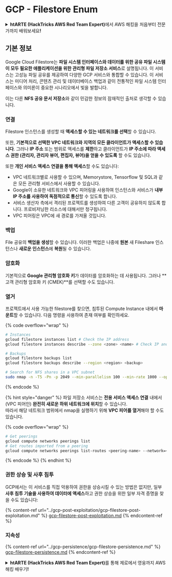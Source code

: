 # GCP - Filestore Enum

<details>

<summary><strong>htARTE (HackTricks AWS Red Team Expert)</strong>에서 AWS 해킹을 처음부터 전문가까지 배워보세요<strong>!</strong></summary>

HackTricks를 지원하는 다른 방법:

* **회사를 HackTricks에서 광고하거나 HackTricks를 PDF로 다운로드**하려면 [**SUBSCRIPTION PLANS**](https://github.com/sponsors/carlospolop)를 확인하세요!
* [**공식 PEASS & HackTricks 스웨그**](https://peass.creator-spring.com)를 얻으세요.
* [**The PEASS Family**](https://opensea.io/collection/the-peass-family)를 발견하세요. 독점적인 [**NFTs**](https://opensea.io/collection/the-peass-family) 컬렉션입니다.
* 💬 [**Discord 그룹**](https://discord.gg/hRep4RUj7f) 또는 [**텔레그램 그룹**](https://t.me/peass)에 **참여**하거나 **Twitter** 🐦 [**@carlospolopm**](https://twitter.com/carlospolopm)**을** **팔로우**하세요.
* **HackTricks**와 [**HackTricks Cloud**](https://github.com/carlospolop/hacktricks-cloud) github 저장소에 PR을 제출하여 **해킹 트릭을 공유**하세요.

</details>

## 기본 정보

Google Cloud Filestore는 **파일 시스템 인터페이스와 데이터를 위한 공유 파일 시스템이 모두 필요한 애플리케이션을 위한 관리형 파일 저장소 서비스**로 설명됩니다. 이 서비스는 고성능 파일 공유를 제공하여 다양한 GCP 서비스와 통합할 수 있습니다. 이 서비스는 미디어 처리, 콘텐츠 관리 및 데이터베이스 백업과 같이 전통적인 파일 시스템 인터페이스와 의미론이 중요한 시나리오에서 빛을 발합니다.

이는 다른 **NFS 공유 문서 저장소**와 같이 민감한 정보의 잠재적인 출처로 생각할 수 있습니다.

### 연결

Filestore 인스턴스를 생성할 때 **액세스할 수 있는 네트워크를 선택**할 수 있습니다.

또한, **기본적으로 선택한 VPC 네트워크와 지역의 모든 클라이언트가 액세스할 수 있습니다**. 그러나 **IP 주소** 또는 범위로 액세스를 **제한**하고 클라이언트가 **IP 주소에 따라 액세스 권한 (관리자, 관리자 뷰어, 편집자, 뷰어)을 얻을 수 있도록** 할 수도 있습니다.

또한 **개인 서비스 액세스 연결을 통해 액세스**할 수도 있습니다:

* VPC 네트워크별로 사용할 수 있으며, Memorystore, Tensorflow 및 SQL과 같은 모든 관리형 서비스에서 사용할 수 있습니다.
* Google이 소유한 네트워크와 VPC 피어링을 사용하여 인스턴스와 서비스가 **내부 IP 주소를 사용하여 독점적으로 통신**할 수 있도록 합니다.
* 서비스 생산자 측에서 격리된 프로젝트를 생성하여 다른 고객이 공유하지 않도록 합니다. 프로비저닝한 리소스에 대해서만 청구됩니다.
* VPC 피어링은 VPC에 새 경로를 가져올 것입니다.

### 백업

File 공유의 **백업을 생성**할 수 있습니다. 이러한 백업은 나중에 **원본** 새 Fileshare 인스턴스나 **새로운 인스턴스**에 **복원**될 수 있습니다.

### 암호화

기본적으로 **Google 관리형 암호화 키**가 데이터를 암호화하는 데 사용됩니다. 그러나 **고객 관리형 암호화 키 (CMEK)**를 선택할 수도 있습니다.

### 열거

프로젝트에서 사용 가능한 filestore를 찾으면, 침투된 Compute Instance 내에서 **마운트**할 수 있습니다. 다음 명령을 사용하여 존재 여부를 확인하세요.

{% code overflow="wrap" %}
```bash
# Instances
gcloud filestore instances list # Check the IP address
gcloud filestore instances describe --zone <zone> <name> # Check IP and access restrictions

# Backups
gcloud filestore backups list
gcloud filestore backups describe --region <region> <backup>

# Search for NFS shares in a VPC subnet
sudo nmap -n -T5 -Pn -p 2049 --min-parallelism 100 --min-rate 1000 --open 10.99.160.2/20
```
{% endcode %}

{% hint style="danger" %}
파일 저장소 서비스는 **전용 서비스 액세스 연결** 내에서 (VPC 피어인) **완전히 새로운 하위 네트워크에 위치**할 수 있습니다.\
따라서 해당 네트워크 범위에서 nmap을 실행하기 위해 **VPC 피어를 열거**해야 할 수도 있습니다.

{% code overflow="wrap" %}
```bash
# Get peerings
gcloud compute networks peerings list
# Get routes imported from a peering
gcloud compute networks peerings list-routes <peering-name> --network=<network-name> --region=<region> --direction=INCOMING
```
{% endcode %}
{% endhint %}

### 권한 상승 및 사후 침투

GCP에서는 이 서비스를 직접 악용하여 권한을 상승시킬 수 있는 방법은 없지만, 일부 **사후 침투 기술을 사용하여 데이터에 액세스**하고 권한 상승을 위한 일부 자격 증명을 찾을 수도 있습니다:

{% content-ref url="../gcp-post-exploitation/gcp-filestore-post-exploitation.md" %}
[gcp-filestore-post-exploitation.md](../gcp-post-exploitation/gcp-filestore-post-exploitation.md)
{% endcontent-ref %}

### 지속성

{% content-ref url="../gcp-persistence/gcp-filestore-persistence.md" %}
[gcp-filestore-persistence.md](../gcp-persistence/gcp-filestore-persistence.md)
{% endcontent-ref %}

<details>

<summary><strong>htARTE (HackTricks AWS Red Team Expert)</strong>를 통해 제로에서 영웅까지 AWS 해킹 배우기<strong>!</strong></summary>

HackTricks를 지원하는 다른 방법:

* HackTricks에서 **회사 광고를 보거나 HackTricks를 PDF로 다운로드**하려면 [**SUBSCRIPTION PLANS**](https://github.com/sponsors/carlospolop)를 확인하세요!
* [**공식 PEASS & HackTricks 스웨그**](https://peass.creator-spring.com)를 얻으세요.
* [**The PEASS Family**](https://opensea.io/collection/the-peass-family)를 발견하세요. 독점적인 [**NFT**](https://opensea.io/collection/the-peass-family) 컬렉션입니다.
* 💬 [**Discord 그룹**](https://discord.gg/hRep4RUj7f) 또는 [**텔레그램 그룹**](https://t.me/peass)에 **참여**하거나 **Twitter** 🐦 [**@carlospolopm**](https://twitter.com/carlospolopm)을 **팔로우**하세요.
* **HackTricks**와 [**HackTricks Cloud**](https://github.com/carlospolop/hacktricks-cloud) github 저장소에 PR을 제출하여 여러분의 해킹 기술을 공유하세요.

</details>
